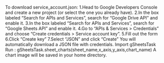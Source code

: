 To download service_account.json:
	1.Head to Google Developers Console and create a new project (or select the one you already have).
	2.In the box labeled “Search for APIs and Services”, search for “Google Drive API” and enable it.
	3.In the box labeled “Search for APIs and Services”, search for “Google Sheets API” and enable it.
	4.Go to “APIs & Services > Credentials” and choose “Create credentials > Service account key”.
	5.Fill out the form
	6.Click “Create key”
	7.Select “JSON” and click “Create”
You will automatically download a JSON file with credentials.
Import gSheetsTask
Run :
	gSheetsTask.sheet_charts(sheet_name,x_axis,y_axis,chart_name)
A chart image will be saved in your home directory.